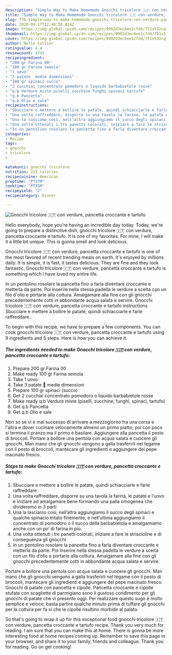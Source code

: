 ```yaml
---
description: "Simple Way to Make Homemade Gnocchi tricolore 🇮🇹 con verdure, pancetta croccante e tartufo"
title: "Simple Way to Make Homemade Gnocchi tricolore 🇮🇹 con verdure, pancetta croccante e tartufo"
slug: 776-simple-way-to-make-homemade-gnocchi-tricolore-con-verdure-pancetta-croccante-e-tartufo
date: 2020-09-17T12:48:58.814Z
image: https://img-global.cpcdn.com/recipes/9992d3ec6ee1cfd4/751x532cq70/gnocchi-tricolore-🇮🇹-con-verdure-pancetta-croccante-e-tartufo-recipe-main-photo.jpg
thumbnail: https://img-global.cpcdn.com/recipes/9992d3ec6ee1cfd4/751x532cq70/gnocchi-tricolore-🇮🇹-con-verdure-pancetta-croccante-e-tartufo-recipe-main-photo.jpg
cover: https://img-global.cpcdn.com/recipes/9992d3ec6ee1cfd4/751x532cq70/gnocchi-tricolore-🇮🇹-con-verdure-pancetta-croccante-e-tartufo-recipe-main-photo.jpg
author: Nelle Collier
ratingvalue: 4.4
reviewcount: 4742
recipeingredient:
- "200 gr Farina 00"
- "100 gr Farina semola"
- "1 uovo"
- "3 patate  medie dimensioni"
- "100 gr spinaci succo"
- "2 cucchiai concentrato pomodoro o liquido barbabietole rosse"
- "q.b Verdure miste piselli zucchine funghi spinaci tartufo"
- "q.b Pancetta"
- "q.b Olio e sale"
recipeinstructions:
- "Sbucciare e mettere a bollire le patate, quindi schiacciarle e farle raffreddare"
- "Una volta raffreddare, disporre su una tavola la farina, le patate e l’uovo e iniziare ad amalgamare bene formando una palla omogenea che divideremo in 3 parti"
- "Una la lasciamo così, nell’altra aggiungiamo il succo degli spinaci e qualche spinacio tritato finemente, e nell’ultima aggiungiamo il concentrato di pomodoro o il succo della barbabietola e amalgamiamo anche con un po’ di farina in più."
- "Una volta ottenuti i tre panetti colorati, iniziare a fare le striscioline e di conseguenza gli gnocchi"
- "In un pentolino rosolare la pancetta fino a farla diventare croccante e metterla da parte. Poi inserire nella stessa padella le verdure a scelta con un filo d’olio e portarle alla cottura. Amalgamare alla fine con gli gnocchi precedentemente cotti in abbondante acqua salata e servire."
categories:
- Recipe
tags:
- gnocchi
- tricolore
- 

katakunci: gnocchi tricolore  
nutrition: 223 calories
recipecuisine: American
preptime: "PT27M"
cooktime: "PT35M"
recipeyield: "2"
recipecategory: Dinner

---
```



![Gnocchi tricolore 🇮🇹 con verdure, pancetta croccante e tartufo](https://img-global.cpcdn.com/recipes/9992d3ec6ee1cfd4/751x532cq70/gnocchi-tricolore-🇮🇹-con-verdure-pancetta-croccante-e-tartufo-recipe-main-photo.jpg)

Hello everybody, hope you're having an incredible day today. Today, we're going to prepare a distinctive dish, gnocchi tricolore 🇮🇹 con verdure, pancetta croccante e tartufo. It is one of my favorites. For mine, I will make it a little bit unique. This is gonna smell and look delicious.

Gnocchi tricolore 🇮🇹 con verdure, pancetta croccante e tartufo is one of the most favored of recent trending meals on earth. It's enjoyed by millions daily. It is simple, it is fast, it tastes delicious. They are fine and they look fantastic. Gnocchi tricolore 🇮🇹 con verdure, pancetta croccante e tartufo is something which I have loved my entire life.

In un pentolino rosolare la pancetta fino a farla diventare croccante e metterla da parte. Poi inserire nella stessa padella le verdure a scelta con un filo d&#39;olio e portarle alla cottura. Amalgamare alla fine con gli gnocchi precedentemente cotti in abbondante acqua salata e servire. Gnocchi tricolore 🇮🇹 con verdure, pancetta croccante e tartufo instructions Sbucciare e mettere a bollire le patate, quindi schiacciarle e farle raffreddare.


To begin with this recipe, we have to prepare a few components. You can cook gnocchi tricolore 🇮🇹 con verdure, pancetta croccante e tartufo using 9 ingredients and 5 steps. Here is how you can achieve it.

<!--inarticleads1-->

##### The ingredients needed to make Gnocchi tricolore 🇮🇹 con verdure, pancetta croccante e tartufo:

1. Prepare 200 gr Farina 00
1. Make ready 100 gr Farina semola
1. Take 1 uovo
1. Take 3 patate 🥔 medie dimensioni
1. Prepare 100 gr spinaci (succo)
1. Get 2 cucchiai concentrato pomodoro o liquido barbabietole rosse
1. Make ready q.b Verdure miste (piselli, zucchine, funghi, spinaci, tartufo)
1. Get q.b Pancetta
1. Get q.b Olio e sale


Non so se vi è mai successo di arrivare a mezzogiorno fra una corsa e l&#39;altra e dover cucinare velocemente almeno un primo piatto; poi con poco si termina il pranzo ma il primo è basilare. Aggiungere alla pancetta il pesto di broccoli. Portare a bollore una pentola con acqua salata e cuocere gli gnocchi. Man mano che gli gnocchi vengono a galla trasferirli nel tegame con il pesto di broccoli, mantecare gli ingredienti e aggiungere del pepe macinato fresco. 

<!--inarticleads2-->

##### Steps to make Gnocchi tricolore 🇮🇹 con verdure, pancetta croccante e tartufo:

1. Sbucciare e mettere a bollire le patate, quindi schiacciarle e farle raffreddare
1. Una volta raffreddare, disporre su una tavola la farina, le patate e l’uovo e iniziare ad amalgamare bene formando una palla omogenea che divideremo in 3 parti
1. Una la lasciamo così, nell’altra aggiungiamo il succo degli spinaci e qualche spinacio tritato finemente, e nell’ultima aggiungiamo il concentrato di pomodoro o il succo della barbabietola e amalgamiamo anche con un po’ di farina in più.
1. Una volta ottenuti i tre panetti colorati, iniziare a fare le striscioline e di conseguenza gli gnocchi
1. In un pentolino rosolare la pancetta fino a farla diventare croccante e metterla da parte. Poi inserire nella stessa padella le verdure a scelta con un filo d’olio e portarle alla cottura. Amalgamare alla fine con gli gnocchi precedentemente cotti in abbondante acqua salata e servire.


Portare a bollore una pentola con acqua salata e cuocere gli gnocchi. Man mano che gli gnocchi vengono a galla trasferirli nel tegame con il pesto di broccoli, mantecare gli ingredienti e aggiungere del pepe macinato fresco. Gnocchi di patate con pancetta e cipolle. Pancetta croccante e cipolle stufate con scagliette di parmigiano sono il gustoso condimento per gli gnocchi di patate che vi presento oggi. Per realizzare questo sugo è molto semplice e veloce; basta partire qualche minuto prima di tuffare gli gnocchi per la cottura per fa si che le cipolle risultino morbide al palato. 

So that's going to wrap it up for this exceptional food gnocchi tricolore 🇮🇹 con verdure, pancetta croccante e tartufo recipe. Thank you very much for reading. I am sure that you can make this at home. There is gonna be more interesting food at home recipes coming up. Remember to save this page in your browser, and share it to your family, friends and colleague. Thank you for reading. Go on get cooking!
